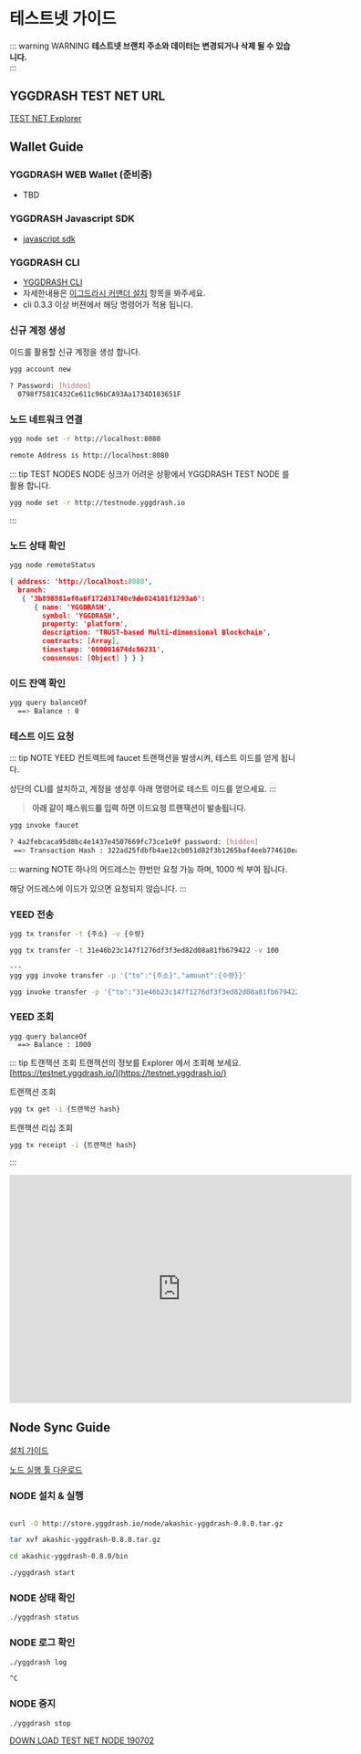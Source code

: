 # 테스트넷 가이드
::: warning WARNING
**테스트넷 브랜치 주소와 데이터는 변경되거나 삭제 될 수 있습니다.**   
:::


## YGGDRASH TEST NET URL 
[TEST NET Explorer](https://testnet.yggdrash.io)

## Wallet Guide
### YGGDRASH WEB Wallet (준비중)
- TBD

### YGGDRASH Javascript SDK
- [javascript sdk](https://github.com/yggdrash/yggdrash-sdk-js)


### YGGDRASH CLI
- [YGGDRASH CLI](https://github.com/yggdrash/yggdrash-cli)
- 자세한내용은 [이그드라시 커맨더 설치](installation.md#이그드라시-커맨더-설치) 항목을 봐주세요.
- cli 0.3.3 이상 버젼에서 해당 명령어가 적용 됩니다.
  
### 신규 계정 생성
이드를 활용할 신규 계정을 생성 합니다.

```bash
ygg account new

? Password: [hidden]
  0798f7581C432Ce611c96bCA93Aa1734D183651F

```

### 노드 네트워크 연결
```bash
ygg node set -r http://localhost:8080

remote Address is http://localhost:8080
```

::: tip TEST NODES
NODE 싱크가 어려운 상황에서 YGGDRASH TEST NODE 를 활용 합니다.

```bash
ygg node set -r http://testnode.yggdrash.io
```


:::


### 노드 상태 확인
```bash
ygg node remoteStatus

```

```json
{ address: 'http://localhost:8080',
  branch:
   { '3b898581ef0a6f172d31740c9de024101f1293a6':
      { name: 'YGGDRASH',
        symbol: 'YGGDRASH',
        property: 'platform',
        description: 'TRUST-based Multi-dimensional Blockchain',
        contracts: [Array],
        timestamp: '000001674dc56231',
        consensus: [Object] } } }
```

### 이드 잔액 확인
```bash
ygg query balanceOf
  ==> Balance : 0
```

### 테스트 이드 요청
::: tip NOTE
YEED 컨트렉트에 faucet 트랜잭션을 발생시켜, 테스트 이드를 얻게 됩니다.

상단의 CLI를 설치하고, 계정을 생성후 아래 명령어로 테스트 이드를 얻으세요. 
:::

>**아래 같이 패스워드를 입력 하면 이드요청 트랜잭션이 발송됩니다.**
```bash
ygg invoke faucet

? 4a2febcaca95d8bc4e1437e4507669fc73ce1e9f password: [hidden]
 ==> Transaction Hash : 322ad25fdbfb4ae12cb051d82f3b1265baf4eeb774610ead5db3fb678366e067
```

::: warning NOTE
하나의 어드레스는 한번만 요청 가능 하며, 1000 씩 부여 됩니다.

해당 어드레스에 이드가 있으면 요청되지 않습니다.
:::


### YEED 전송
```bash
ygg tx transfer -t {주소} -v {수량}

ygg tx transfer -t 31e46b23c147f1276df3f3ed82d08a81fb679422 -v 100

---
ygg ygg invoke transfer -p '{"to":"{주소}","amount":{수량}}'

ygg invoke transfer -p '{"to":"31e46b23c147f1276df3f3ed82d08a81fb679422","amount":100}'
```

### YEED 조회
```$bash
ygg query balanceOf
  ==> Balance : 1000
```

::: tip 트랜잭션 조회 
트랜잭션의 정보를 Explorer 에서 조회해 보세요.
[https://testnet.yggdrash.io/](https://testnet.yggdrash.io/)

트랜잭션 조회
```bash
ygg tx get -i {트랜잭션 hash}
```

트랜잭션 리십 조회
```bash
ygg tx receipt -i {트랜잭션 hash}
```


:::

<iframe width="600" height="400" src="https://www.youtube.com/embed/NAll2fPU6zw" frameborder="0" allow="autoplay; encrypted-media" allowfullscreen></iframe>

## Node Sync Guide
[설치 가이드](installation.md#install-java)

[노드 실행 툴 다운로드](http://store.yggdrash.io/node/akashic-yggdrash-0.8.0.tar.gz)

### NODE 설치 & 실행
```bash

curl -O http://store.yggdrash.io/node/akashic-yggdrash-0.8.0.tar.gz

tar xvf akashic-yggdrash-0.8.0.tar.gz

cd akashic-yggdrash-0.8.0/bin

./yggdrash start
```

### NODE 상태 확인
```bash
./yggdrash status
```


### NODE 로그 확인
```bash
./yggdrash log

^C
```


### NODE 중지
```bash
./yggdrash stop

```

[DOWN LOAD TEST NET NODE 190702](http://store.yggdrash.io/node/v0.5.0-190702/yggdrash-node.jar)


